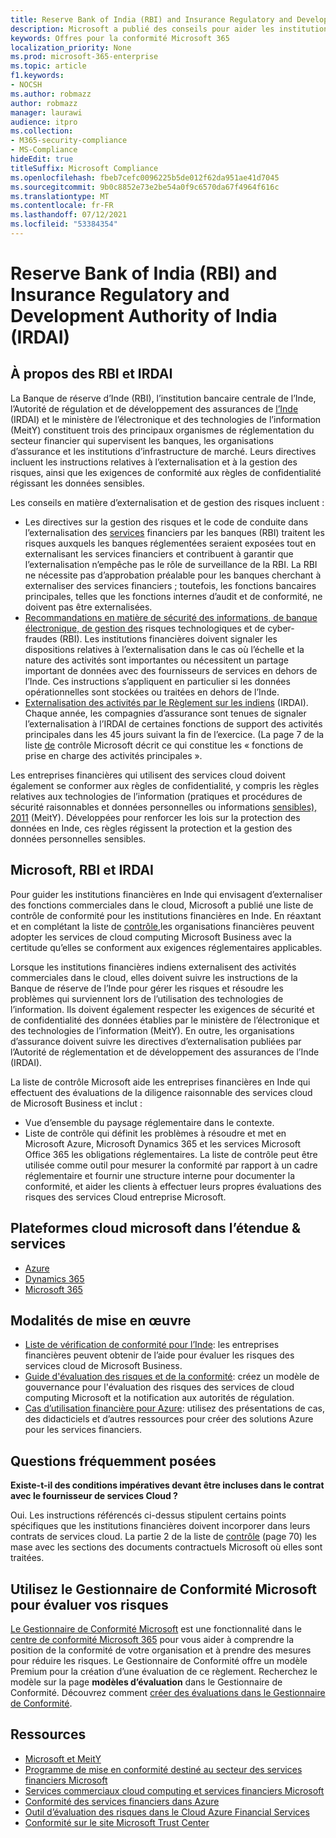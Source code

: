 ```yaml
---
title: Reserve Bank of India (RBI) and Insurance Regulatory and Development Authority of India (IRDAI)
description: Microsoft a publié des conseils pour aider les institutions financières en Inde avec l’adoption du cloud.
keywords: Offres pour la conformité Microsoft 365
localization_priority: None
ms.prod: microsoft-365-enterprise
ms.topic: article
f1.keywords:
- NOCSH
ms.author: robmazz
author: robmazz
manager: laurawi
audience: itpro
ms.collection:
- M365-security-compliance
- MS-Compliance
hideEdit: true
titleSuffix: Microsoft Compliance
ms.openlocfilehash: fbeb7cefc0096225b5de012f62da951ae41d7045
ms.sourcegitcommit: 9b0c8852e73e2be54a0f9c6570da67f4964f616c
ms.translationtype: MT
ms.contentlocale: fr-FR
ms.lasthandoff: 07/12/2021
ms.locfileid: "53384354"
---
```

# <a name="reserve-bank-of-india-rbi-and-insurance-regulatory-and-development-authority-of-india-irdai"></a>Reserve Bank of India (RBI) and Insurance Regulatory and Development Authority of India (IRDAI)

## <a name="about-rbi-and-irdai"></a>À propos des RBI et IRDAI

La [](https://www.rbi.org.in/) Banque de réserve d’Inde (RBI), l’institution bancaire centrale de l’Inde, l’Autorité de régulation et de développement des assurances de [l’Inde](https://www.irdai.gov.in/Defaulthome.aspx?page=H1) (IRDAI) et le ministère de l’électronique et des technologies de l’information [](https://meity.gov.in/content/information-technology-act) (MeitY) constituent trois des principaux organismes de réglementation du secteur financier qui supervisent les banques, les organisations d’assurance et les institutions d’infrastructure de marché. Leurs directives incluent les instructions relatives à l’externalisation et à la gestion des risques, ainsi que les exigences de conformité aux règles de confidentialité régissant les données sensibles.

Les conseils en matière d’externalisation et de gestion des risques incluent :

- Les directives sur la gestion des risques et le code de conduite dans l’externalisation des [services](https://rbidocs.rbi.org.in/rdocs/notification/PDFs/73713.pdf) financiers par les banques (RBI) traitent les risques auxquels les banques réglementées seraient exposées tout en externalisant les services financiers et contribuent à garantir que l’externalisation n’empêche pas le rôle de surveillance de la RBI. La RBI ne nécessite pas d’approbation préalable pour les banques cherchant à externaliser des services financiers ; toutefois, les fonctions bancaires principales, telles que les fonctions internes d’audit et de conformité, ne doivent pas être externalisées.
- [Recommandations en matière de sécurité des informations, de banque électronique, de gestion des](https://rbidocs.rbi.org.in/rdocs/content/PDFs/GBS300411F.pdf) risques technologiques et de cyber-fraudes (RBI). Les institutions financières doivent signaler les dispositions relatives à l’externalisation dans le cas où l’échelle et la nature des activités sont importantes ou nécessitent un partage important de données avec des fournisseurs de services en dehors de l’Inde. Ces instructions s’appliquent en particulier si les données opérationnelles sont stockées ou traitées en dehors de l’Inde.
- [Externalisation des activités par le Règlement sur les indiens](https://www.irdai.gov.in/ADMINCMS/cms/frmGeneral_Layout.aspx?page=PageNo3149&flag=1) (IRDAI). Chaque année, les compagnies d’assurance sont tenues de signaler l’externalisation à l’IRDAI de certaines fonctions de support des activités principales dans les 45 jours suivant la fin de l’exercice. (La page 7 de la liste [de](https://servicetrust.microsoft.com/Documents/TrustDocuments?command=Download&downloadType=Document&downloadId=26f4af15-2771-4cd4-a7c7-9328149f9453&docTab=6d000410-c9e9-11e7-9a91-892aae8839ad_Compliance_Guides) contrôle Microsoft décrit ce qui constitue les « fonctions de prise en charge des activités principales ».

Les entreprises financières qui utilisent des services cloud doivent également se conformer aux règles de confidentialité, y compris les règles relatives aux technologies de l’information (pratiques et procédures de sécurité raisonnables et données personnelles ou informations [sensibles), 2011](https://meity.gov.in/sites/upload_files/dit/files/GSR313E_10511\(1\).pdf) (MeitY). Développées pour renforcer les lois sur la protection des données en Inde, ces règles régissent la protection et la gestion des données personnelles sensibles.

## <a name="microsoft-rbi-and-irdai"></a>Microsoft, RBI et IRDAI

Pour guider les institutions financières en Inde qui envisagent d’externaliser des fonctions commerciales dans le cloud, Microsoft a publié une liste de contrôle de conformité pour les institutions financières en Inde. En réaxtant et en complétant la liste de [contrôle,](https://servicetrust.microsoft.com/Documents/TrustDocuments?command=Download&downloadType=Document&downloadId=26f4af15-2771-4cd4-a7c7-9328149f9453&docTab=6d000410-c9e9-11e7-9a91-892aae8839ad_Compliance_Guides)les organisations financières peuvent adopter les services de cloud computing Microsoft Business avec la certitude qu’elles se conforment aux exigences réglementaires applicables.

Lorsque les institutions financières indiens externalisent des activités commerciales dans le cloud, elles doivent suivre les instructions de la Banque de réserve de l’Inde pour gérer les risques et résoudre les problèmes qui surviennent lors de l’utilisation des technologies de l’information. Ils doivent également respecter les exigences de sécurité et de confidentialité des données établies par le ministère de l’électronique et des technologies de l’information (MeitY). En outre, les organisations d’assurance doivent suivre les directives d’externalisation publiées par l’Autorité de réglementation et de développement des assurances de l’Inde (IRDAI).

La liste de contrôle Microsoft aide les entreprises financières en Inde qui effectuent des évaluations de la diligence raisonnable des services cloud de Microsoft Business et inclut :

- Vue d’ensemble du paysage réglementaire dans le contexte.
- Liste de contrôle qui définit les problèmes à résoudre et met en Microsoft Azure, Microsoft Dynamics 365 et les services Microsoft Office 365 les obligations réglementaires. La liste de contrôle peut être utilisée comme outil pour mesurer la conformité par rapport à un cadre réglementaire et fournir une structure interne pour documenter la conformité, et aider les clients à effectuer leurs propres évaluations des risques des services Cloud entreprise Microsoft.

## <a name="microsoft-in-scope-cloud-platforms--services"></a>Plateformes cloud microsoft dans l’étendue & services

- [Azure](https://gallery.technet.microsoft.com/Overview-of-Azure-c1be3942)
- [Dynamics 365](https://aka.ms/d365-compliance-list)
- [Microsoft 365](https://servicetrust.microsoft.com/ViewPage/TrustDocuments?command=Download&downloadType=Document&downloadId=9f756cce-b15d-45a9-94d7-6a583dee4401&docTab=6d000410-c9e9-11e7-9a91-892aae8839ad_Compliance_Guides)

## <a name="how-to-implement"></a>Modalités de mise en œuvre

- [Liste de vérification de conformité pour l’Inde](https://servicetrust.microsoft.com/Documents/TrustDocuments?command=Download&downloadType=Document&downloadId=26f4af15-2771-4cd4-a7c7-9328149f9453&docTab=6d000410-c9e9-11e7-9a91-892aae8839ad_Compliance_Guides): les entreprises financières peuvent obtenir de l’aide pour évaluer les risques des services cloud de Microsoft Business.
- [Guide d'évaluation des risques et de la conformité](https://servicetrust.microsoft.com/ViewPage/TrustDocuments?command=Download&downloadType=Document&downloadId=edee9b14-3661-4a16-ba83-c35caf672bd7&docTab=6d000410-c9e9-11e7-9a91-892aae8839ad_FAQ_and_White_Papers): créez un modèle de gouvernance pour l'évaluation des risques des services de cloud computing Microsoft et la notification aux autorités de régulation.
- [Cas d’utilisation financière pour Azure](/azure/industry/financial/): utilisez des présentations de cas, des didacticiels et d’autres ressources pour créer des solutions Azure pour les services financiers.

## <a name="frequently-asked-questions"></a>Questions fréquemment posées

**Existe-t-il des conditions impératives devant être incluses dans le contrat avec le fournisseur de services Cloud ?**

Oui. Les instructions référencés ci-dessus stipulent certains points spécifiques que les institutions financières doivent incorporer dans leurs contrats de services cloud. La partie 2 de la liste de [contrôle](https://servicetrust.microsoft.com/Documents/TrustDocuments?command=Download&downloadType=Document&downloadId=26f4af15-2771-4cd4-a7c7-9328149f9453&docTab=6d000410-c9e9-11e7-9a91-892aae8839ad_Compliance_Guides) (page 70) les mase avec les sections des documents contractuels Microsoft où elles sont traitées.

## <a name="use-microsoft-compliance-manager-to-assess-your-risk"></a>Utilisez le Gestionnaire de Conformité Microsoft pour évaluer vos risques

[Le Gestionnaire de Conformité Microsoft](/microsoft-365/compliance/compliance-manager) est une fonctionnalité dans le [centre de conformité Microsoft 365](/microsoft-365/compliance/microsoft-365-compliance-center) pour vous aider à comprendre la position de la conformité de votre organisation et à prendre des mesures pour réduire les risques. Le Gestionnaire de Conformité offre un modèle Premium pour la création d’une évaluation de ce règlement. Recherchez le modèle sur la page **modèles d’évaluation** dans le Gestionnaire de Conformité. Découvrez comment [créer des évaluations dans le Gestionnaire de Conformité](/microsoft-365/compliance/compliance-manager-assessments).

## <a name="resources"></a>Ressources

- [Microsoft et MeitY](offering-meity-india.md)
- [Programme de mise en conformité destiné au secteur des services financiers Microsoft](https://download.microsoft.com/download/6/4/7/64707E3E-6D3E-45D0-8207-A0EA3201B4A6/Microsoft%20Cloud%20-%20Financial%20Services%20Compliance%20Program%20\(Print\).pdf)
- [Services commerciaux cloud computing et services financiers Microsoft](https://www.microsoft.com/trustcenter/cloudservices/financialservices)
- [Conformité des services financiers dans Azure](https://azure.microsoft.com/resources/videos/azurecon-2015-financial-services-compliance-in-azure/)
- [Outil d’évaluation des risques dans le Cloud Azure Financial Services](https://servicetrust.microsoft.com/ViewPage/FFIECBlueprint?command=Download&downloadType=Document&downloadId=079a1973-711a-428f-9312-9ddd290cff7b&docTab=c726d5c0-2d1e-11e8-a485-57140ec19669_PaaS)
- [Conformité sur le site Microsoft Trust Center](https://www.microsoft.com/trust-center/compliance/compliance-overview)
